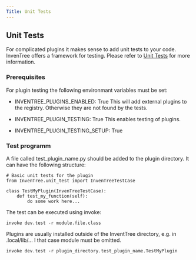 ```yaml
---
Title: Unit Tests
---
```


## Unit Tests
For complicated plugins it makes sense to add unit tests to your code. InvenTree
offers a framework for testing. Please refer to [Unit Tests](../../develop/contributing.md)
for more information.

### Prerequisites
For plugin testing the following environmant variables must be set:

- INVENTREE_PLUGINS_ENABLED: True
This will add external plugins to the registry. Otherwise they are not found by the tests.

- INVENTREE_PLUGIN_TESTING: True
This enables testing of plugins.

- INVENTREE_PLUGIN_TESTING_SETUP: True


### Test programm

A file called test_plugin_name.py should be added to the plugin directory. It can have the
following structure:

```
# Basic unit tests for the plugin
from InvenTree.unit_test import InvenTreeTestCase

class TestMyPlugin(InvenTreeTestCase):
    def test_my_function(self):
        do some work here...
```

The test can be executed using invoke:

```
invoke dev.test -r module.file.class
```

Plugins are usually installed outside of the InventTree directory, e.g. in .local/lib/...
I that case module must be omitted.

```
invoke dev.test -r plugin_directory.test_plugin_name.TestMyPlugin
```
